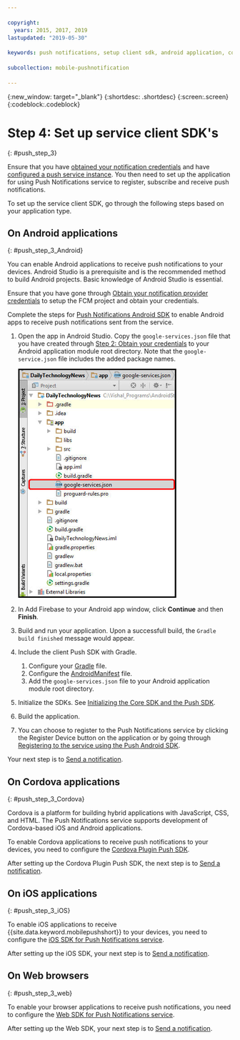 ```yaml
---

copyright:
  years: 2015, 2017, 2019
lastupdated: "2019-05-30"

keywords: push notifications, setup client sdk, android application, cordova application, iOS application, web browser

subcollection: mobile-pushnotification

---
```


{:new_window: target="_blank"}
{:shortdesc: .shortdesc}
{:screen:.screen}
{:codeblock:.codeblock}

# Step 4: Set up service client SDK's
{: #push_step_3}

Ensure that you have [obtained your notification credentials](https://cloud.ibm.com/docs/services/mobilepush?topic=mobile-pushnotification-push_step_1) and have [configured a push service instance](https://cloud.ibm.com/docs/services/mobilepush?topic=mobile-pushnotification-push_step_2). You then need to set up the application for using Push Notifications service to register, subscribe and receive push notifications. 

To set up the service client SDK, go through the following steps based on your application type.

## On Android applications
{: #push_step_3_Android}

You can enable Android applications to receive push notifications to your devices. Android Studio is a prerequisite and is the recommended method to build Android projects. Basic knowledge of Android Studio is essential.

Ensure that you have gone through [Obtain your notification provider credentials](https://cloud.ibm.com/docs/services/mobilepush?topic=mobile-pushnotification-push_step_1) to setup the FCM project and obtain your credentials.

Complete the steps for [Push Notifications Android SDK](https://github.com/ibm-bluemix-mobile-services/bms-clientsdk-android-push/tree/Doc) to enable Android apps to receive push notifications sent from the service. 

1. Open the app in Android Studio. Copy the `google-services.json` file that you have created through [Step 2: Obtain your credentials](https://cloud.ibm.com/docs/services/mobilepush?topic=mobile-pushnotification-push_step_1) to your Android application module root directory. Note that the `google-service.json` file includes the added package names.

    ![Adding the json file to the root directory of your application](images/FCM_7.jpg "Adding the json file to the root directory of your application")

2. In Add Firebase to your Android app window, click **Continue** and then **Finish**. 
3. Build and run your application. Upon a successfull build, the `Gradle build finished` message would appear.
4. Include the client Push SDK with Gradle.
	1. Configure your [Gradle](https://github.com/ibm-bluemix-mobile-services/bms-clientsdk-android-push/tree/Doc#configure-gradle) file. 
	2. Configure the [AndroidManifest](https://github.com/ibm-bluemix-mobile-services/bms-clientsdk-android-push/tree/Doc#configure-androidmanifest) file.
	3. Add the `google-services.json` file to your Android application module root directory.
5. Initialize the SDKs. See [Initializing the Core SDK and the Push SDK](https://github.com/ibm-bluemix-mobile-services/bms-clientsdk-android-push/tree/Doc#initializing-the-core-sdk-and-the-push-sdk).
6. Build the application.
7. You can choose to register to the Push Notifications service by clicking the Register Device button on the application or by going through [Registering to the service using the Push Android SDK](https://github.com/ibm-bluemix-mobile-services/bms-clientsdk-android-push/tree/Doc#register-to-push-notifications-ervice).

Your next step is to [Send a notification](https://cloud.ibm.com/docs/services/mobilepush?topic=mobile-pushnotification-push_step_4).


## On Cordova applications
{: #push_step_3_Cordova}

Cordova is a platform for building hybrid applications with JavaScript, CSS, and HTML. The Push Notifications service supports development of Cordova-based iOS and Android applications.

To enable Cordova applications to receive push notifications to your devices, you need to configure the [Cordova Plugin Push SDK](https://github.com/ibm-bluemix-mobile-services/bms-clientsdk-cordova-plugin-push/tree/Doc#ios-app).

After setting up the Cordova Plugin Push SDK, the next step is to [Send a notification](https://cloud.ibm.com/docs/services/mobilepush?topic=mobile-pushnotification-push_step_4).


## On iOS applications
{: #push_step_3_iOS}

To enable iOS applications to receive {{site.data.keyword.mobilepushshort}} to your devices, you need to configure the [iOS SDK for Push Notifications service](https://github.com/ibm-bluemix-mobile-services/bms-clientsdk-swift-push/tree/Doc#setup-client-application). 

After setting up the iOS SDK, your next step is to [Send a notification](https://cloud.ibm.com/docs/services/mobilepush?topic=mobile-pushnotification-push_step_4).


## On Web browsers
{: #push_step_3_web}

To enable your browser applications to receive push notifications, you need to configure the [Web SDK for Push Notifications service](https://github.com/ibm-bluemix-mobile-services/bms-clientsdk-javascript-webpush/blob/Doc/README.md).

After setting up the Web SDK, your next step is to [Send a notification](https://cloud.ibm.com/docs/services/mobilepush?topic=mobile-pushnotification-push_step_4).

